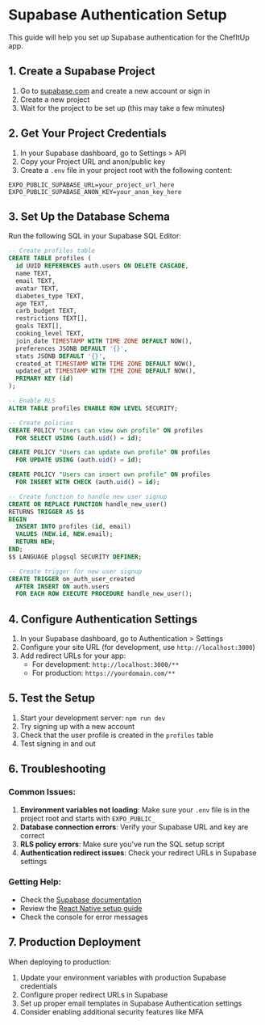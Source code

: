 # Supabase Authentication Setup

This guide will help you set up Supabase authentication for the ChefItUp app.

## 1. Create a Supabase Project

1. Go to [supabase.com](https://supabase.com) and create a new account or sign in
2. Create a new project
3. Wait for the project to be set up (this may take a few minutes)

## 2. Get Your Project Credentials

1. In your Supabase dashboard, go to Settings > API
2. Copy your Project URL and anon/public key
3. Create a `.env` file in your project root with the following content:

```env
EXPO_PUBLIC_SUPABASE_URL=your_project_url_here
EXPO_PUBLIC_SUPABASE_ANON_KEY=your_anon_key_here
```

## 3. Set Up the Database Schema

Run the following SQL in your Supabase SQL Editor:

```sql
-- Create profiles table
CREATE TABLE profiles (
  id UUID REFERENCES auth.users ON DELETE CASCADE,
  name TEXT,
  email TEXT,
  avatar TEXT,
  diabetes_type TEXT,
  age TEXT,
  carb_budget TEXT,
  restrictions TEXT[],
  goals TEXT[],
  cooking_level TEXT,
  join_date TIMESTAMP WITH TIME ZONE DEFAULT NOW(),
  preferences JSONB DEFAULT '{}',
  stats JSONB DEFAULT '{}',
  created_at TIMESTAMP WITH TIME ZONE DEFAULT NOW(),
  updated_at TIMESTAMP WITH TIME ZONE DEFAULT NOW(),
  PRIMARY KEY (id)
);

-- Enable RLS
ALTER TABLE profiles ENABLE ROW LEVEL SECURITY;

-- Create policies
CREATE POLICY "Users can view own profile" ON profiles
  FOR SELECT USING (auth.uid() = id);

CREATE POLICY "Users can update own profile" ON profiles
  FOR UPDATE USING (auth.uid() = id);

CREATE POLICY "Users can insert own profile" ON profiles
  FOR INSERT WITH CHECK (auth.uid() = id);

-- Create function to handle new user signup
CREATE OR REPLACE FUNCTION handle_new_user()
RETURNS TRIGGER AS $$
BEGIN
  INSERT INTO profiles (id, email)
  VALUES (NEW.id, NEW.email);
  RETURN NEW;
END;
$$ LANGUAGE plpgsql SECURITY DEFINER;

-- Create trigger for new user signup
CREATE TRIGGER on_auth_user_created
  AFTER INSERT ON auth.users
  FOR EACH ROW EXECUTE PROCEDURE handle_new_user();
```

## 4. Configure Authentication Settings

1. In your Supabase dashboard, go to Authentication > Settings
2. Configure your site URL (for development, use `http://localhost:3000`)
3. Add redirect URLs for your app:
   - For development: `http://localhost:3000/**`
   - For production: `https://yourdomain.com/**`

## 5. Test the Setup

1. Start your development server: `npm run dev`
2. Try signing up with a new account
3. Check that the user profile is created in the `profiles` table
4. Test signing in and out

## 6. Troubleshooting

### Common Issues:

1. **Environment variables not loading**: Make sure your `.env` file is in the project root and starts with `EXPO_PUBLIC_`
2. **Database connection errors**: Verify your Supabase URL and key are correct
3. **RLS policy errors**: Make sure you've run the SQL setup script
4. **Authentication redirect issues**: Check your redirect URLs in Supabase settings

### Getting Help:

- Check the [Supabase documentation](https://supabase.com/docs)
- Review the [React Native setup guide](https://supabase.com/docs/guides/getting-started/tutorials/with-expo-react-native)
- Check the console for error messages

## 7. Production Deployment

When deploying to production:

1. Update your environment variables with production Supabase credentials
2. Configure proper redirect URLs in Supabase
3. Set up proper email templates in Supabase Authentication settings
4. Consider enabling additional security features like MFA 